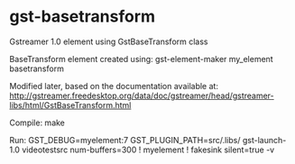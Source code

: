 # gst-basetransform
Gstreamer 1.0 element using GstBaseTransform class

BaseTransform element created using: gst-element-maker my_element basetransform

Modified later, based on the documentation available at: http://gstreamer.freedesktop.org/data/doc/gstreamer/head/gstreamer-libs/html/GstBaseTransform.html

Compile: 
make

Run:
GST_DEBUG=myelement:7 GST_PLUGIN_PATH=src/.libs/ gst-launch-1.0 videotestsrc num-buffers=300 ! myelement ! fakesink  silent=true -v

